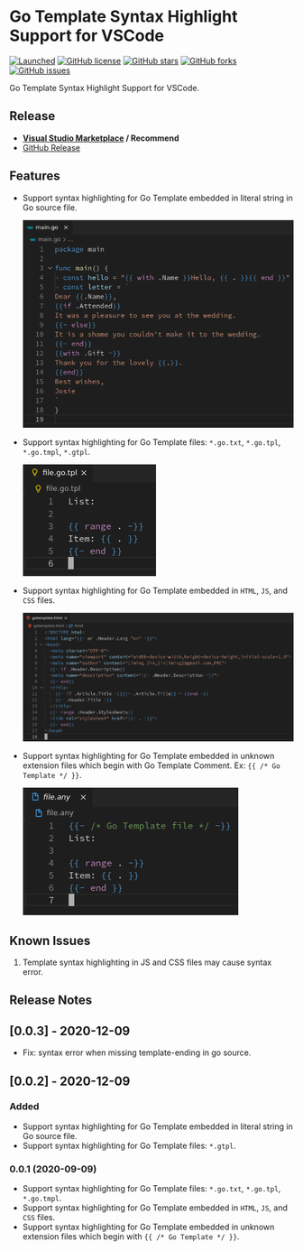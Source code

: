 # Go Template Syntax Highlight Support for VSCode

[![Launched](https://img.shields.io/badge/VSCode--Go--Template-launched-brightgreen.svg?logo=visual-studio-code)](https://github.com/jinliming2/vscode-go-template)
[![GitHub license](https://img.shields.io/github/license/jinliming2/vscode-go-template.svg)](https://raw.githubusercontent.com/jinliming2/vscode-go-template/master/LICENSE)
[![GitHub stars](https://img.shields.io/github/stars/jinliming2/vscode-go-template.svg)](https://github.com/jinliming2/vscode-go-template/stargazers)
[![GitHub forks](https://img.shields.io/github/forks/jinliming2/vscode-go-template.svg)](https://github.com/jinliming2/vscode-go-template/network)
[![GitHub issues](https://img.shields.io/github/issues/jinliming2/vscode-go-template.svg)](https://github.com/jinliming2/vscode-go-template/issues)

Go Template Syntax Highlight Support for VSCode.

## Release

- **[Visual Studio Marketplace](https://marketplace.visualstudio.com/items?itemName=jinliming2.vscode-go-template) / Recommend**
- [GitHub Release](https://github.com/jinliming2/vscode-go-template/releases)

## Features

- Support syntax highlighting for Go Template embedded in literal string in Go source file.

   ![Go](./assets/screenshots/go.png)
- Support syntax highlighting for Go Template files: `*.go.txt`, `*.go.tpl`, `*.go.tmpl`, `*.gtpl`.

   ![Template](./assets/screenshots/tpl.png)
- Support syntax highlighting for Go Template embedded in `HTML`, `JS`, and `CSS` files.

   ![HTML](./assets/screenshots/html.png)
- Support syntax highlighting for Go Template embedded in unknown extension files which begin with Go Template Comment. Ex: `{{ /* Go Template */ }}`.

   ![Comment](./assets/screenshots/comment.png)

## Known Issues

1. Template syntax highlighting in JS and CSS files may cause syntax error.

## Release Notes

## [0.0.3] - 2020-12-09
- Fix: syntax error when missing template-ending in go source.

## [0.0.2] - 2020-12-09
### Added
- Support syntax highlighting for Go Template embedded in literal string in Go source file.
- Support syntax highlighting for Go Template files: `*.gtpl`.

### 0.0.1 (2020-09-09)

- Support syntax highlighting for Go Template files: `*.go.txt`, `*.go.tpl`, `*.go.tmpl`.
- Support syntax highlighting for Go Template embedded in `HTML`, `JS`, and `CSS` files.
- Support syntax highlighting for Go Template embedded in unknown extension files which begin with `{{ /* Go Template */ }}`.

